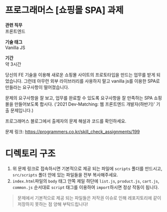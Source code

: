 # 프로그래머스 [쇼핑몰 SPA] 과제
**관련 직무**  
프론트엔드

**기술 태그**  
Vanilla JS

**기간**  
약 3시간

당신의 FE 기술을 이용해 새로운 쇼핑몰 사이트의 프로토타입을 만드는 업무를 받게 되었습니다. 그런데 아무런 외부 라이브러리를 사용하지 말고 vanilla js를 이용한 SPA로 만들라는 요구사항이 떨어졌습니다.

문제의 요구사항을 잘 보고, 업무를 완료할 수 있도록 요구사항을 잘 만족하는 SPA 쇼핑몰을 만들어보도록 합시다.
('2021 Dev-Matching: 웹 프론트엔드 개발자(하반기)' 기출 문제입니다.)

프로그래머스 블로그에서 출제자의 문제 해설과 코드를 확인하세요.

문제 링크: https://programmers.co.kr/skill_check_assignments/199
# 디렉토리 구조
1. 위 문제 링크로 접속하시면 기본적으로 제공 되는 파일에 ```scripts``` 폴더를 만드시고, ```src/scripts``` 폴더 안에 있는 파일들을 전부 복사해주세요.
2. ```index.html```파일의 ```body``` 태그 안쪽 제일 하단에 ```list.js```, ```product.js```, ```cart.js```, ```common.js``` 순서대로 ```script``` 태그를 이용하여 ```import```하시면 정상 작동이 됩니다.

> 문제에서 기본적으로 제공 되는 파일들은 저작권 이슈로 인해 레포지토리에 같이 저장하지 못하는 점 양해 부탁드립니다!